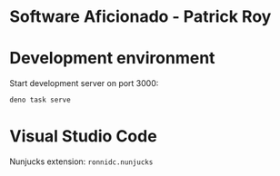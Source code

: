 # Software Aficionado - Patrick Roy

# Development environment

Start development server on port 3000:
``` bash
deno task serve
```

# Visual Studio Code

Nunjucks extension: `ronnidc.nunjucks`